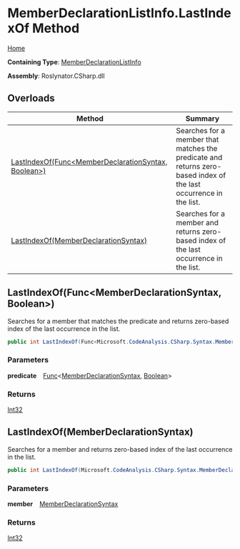 # MemberDeclarationListInfo\.LastIndexOf Method

[Home](../../../../../README.md)

**Containing Type**: [MemberDeclarationListInfo](../README.md)

**Assembly**: Roslynator\.CSharp\.dll

## Overloads

| Method | Summary |
| ------ | ------- |
| [LastIndexOf(Func\<MemberDeclarationSyntax, Boolean\>)](#2832811949) | Searches for a member that matches the predicate and returns zero\-based index of the last occurrence in the list\. |
| [LastIndexOf(MemberDeclarationSyntax)](#3105192583) | Searches for a member and returns zero\-based index of the last occurrence in the list\. |

<a id="2832811949"></a>

## LastIndexOf\(Func\<MemberDeclarationSyntax, Boolean\>\) 

  
Searches for a member that matches the predicate and returns zero\-based index of the last occurrence in the list\.

```csharp
public int LastIndexOf(Func<Microsoft.CodeAnalysis.CSharp.Syntax.MemberDeclarationSyntax, bool> predicate)
```

### Parameters

**predicate** &ensp; [Func](https://docs.microsoft.com/en-us/dotnet/api/system.func-2)\<[MemberDeclarationSyntax](https://docs.microsoft.com/en-us/dotnet/api/microsoft.codeanalysis.csharp.syntax.memberdeclarationsyntax), [Boolean](https://docs.microsoft.com/en-us/dotnet/api/system.boolean)\>

### Returns

[Int32](https://docs.microsoft.com/en-us/dotnet/api/system.int32)

<a id="3105192583"></a>

## LastIndexOf\(MemberDeclarationSyntax\) 

  
Searches for a member and returns zero\-based index of the last occurrence in the list\.

```csharp
public int LastIndexOf(Microsoft.CodeAnalysis.CSharp.Syntax.MemberDeclarationSyntax member)
```

### Parameters

**member** &ensp; [MemberDeclarationSyntax](https://docs.microsoft.com/en-us/dotnet/api/microsoft.codeanalysis.csharp.syntax.memberdeclarationsyntax)

### Returns

[Int32](https://docs.microsoft.com/en-us/dotnet/api/system.int32)

